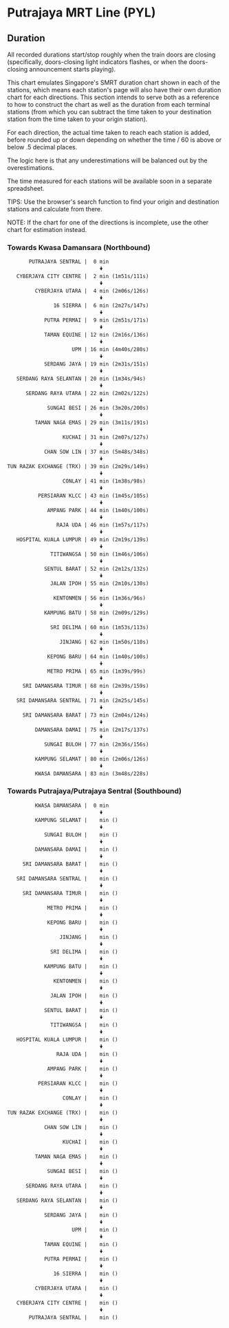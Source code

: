 # Putrajaya MRT Line (PYL)

## Duration

All recorded durations start/stop roughly when the train doors are closing (specifically, doors-closing light indicators flashes, or when the doors-closing announcement starts playing).

This chart emulates Singapore's SMRT duration chart shown in each of the stations, which means each station's page will also have their own duration chart for each directions. This section intends to serve both as a reference to how to construct the chart as well as the duration from each terminal stations (from which you can subtract the time taken to your destination station from the time taken to your origin station).

For each direction, the actual time taken to reach each station is added, before rounded up or down depending on whether the time / 60 is above or below .5 decimal places.

The logic here is that any underestimations will be balanced out by the overestimations.

The time measured for each stations will be available soon in a separate spreadsheet.

TIPS: Use the browser's search function to find your origin and destination stations and calculate from there.

NOTE: If the chart for one of the directions is incomplete, use the other chart for estimation instead.

### Towards Kwasa Damansara (Northbound)

```
       PUTRAJAYA SENTRAL |  0 min
                              🠟
   CYBERJAYA CITY CENTRE |  2 min (1m51s/111s)
                              🠟
         CYBERJAYA UTARA |  4 min (2m06s/126s)
                              🠟
               16 SIERRA |  6 min (2m27s/147s)
                              🠟
            PUTRA PERMAI |  9 min (2m51s/171s)
                              🠟
            TAMAN EQUINE | 12 min (2m16s/136s)
                              🠟
                     UPM | 16 min (4m40s/280s)
                              🠟
            SERDANG JAYA | 19 min (2m31s/151s)
                              🠟
   SERDANG RAYA SELANTAN | 20 min (1m34s/94s)
                              🠟
      SERDANG RAYA UTARA | 22 min (2m02s/122s)
                              🠟
             SUNGAI BESI | 26 min (3m20s/200s)
                              🠟
         TAMAN NAGA EMAS | 29 min (3m11s/191s)
                              🠟
                  KUCHAI | 31 min (2m07s/127s)
                              🠟
            CHAN SOW LIN | 37 min (5m48s/348s)
                              🠟
TUN RAZAK EXCHANGE (TRX) | 39 min (2m29s/149s)
                              🠟
                  CONLAY | 41 min (1m38s/98s)
                              🠟
          PERSIARAN KLCC | 43 min (1m45s/105s)
                              🠟
             AMPANG PARK | 44 min (1m40s/100s)
                              🠟
                RAJA UDA | 46 min (1m57s/117s)
                              🠟
   HOSPITAL KUALA LUMPUR | 49 min (2m19s/139s)
                              🠟
              TITIWANGSA | 50 min (1m46s/106s)
                              🠟
            SENTUL BARAT | 52 min (2m12s/132s)
                              🠟
              JALAN IPOH | 55 min (2m10s/130s)
                              🠟
               KENTONMEN | 56 min (1m36s/96s)
                              🠟
            KAMPUNG BATU | 58 min (2m09s/129s)
                              🠟
              SRI DELIMA | 60 min (1m53s/113s)
                              🠟
                 JINJANG | 62 min (1m50s/110s)
                              🠟
             KEPONG BARU | 64 min (1m40s/100s)
                              🠟
             METRO PRIMA | 65 min (1m39s/99s)
                              🠟
     SRI DAMANSARA TIMUR | 68 min (2m39s/159s)
                              🠟
   SRI DAMANSARA SENTRAL | 71 min (2m25s/145s)
                              🠟
     SRI DAMANSARA BARAT | 73 min (2m04s/124s)
                              🠟
         DAMANSARA DAMAI | 75 min (2m17s/137s)
                              🠟
            SUNGAI BULOH | 77 min (2m36s/156s)
                              🠟
         KAMPUNG SELAMAT | 80 min (2m06s/126s)
                              🠟
         KWASA DAMANSARA | 83 min (3m48s/228s)
```

### Towards Putrajaya/Putrajaya Sentral (Southbound)

```
         KWASA DAMANSARA |  0 min
                              🠟
         KAMPUNG SELAMAT |    min ()
                              🠟
            SUNGAI BULOH |    min ()
                              🠟
         DAMANSARA DAMAI |    min ()
                              🠟
     SRI DAMANSARA BARAT |    min ()
                              🠟
   SRI DAMANSARA SENTRAL |    min ()
                              🠟
     SRI DAMANSARA TIMUR |    min ()
                              🠟
             METRO PRIMA |    min ()
                              🠟
             KEPONG BARU |    min ()
                              🠟
                 JINJANG |    min ()
                              🠟
              SRI DELIMA |    min ()
                              🠟
            KAMPUNG BATU |    min ()
                              🠟
               KENTONMEN |    min ()
                              🠟
              JALAN IPOH |    min ()
                              🠟
            SENTUL BARAT |    min ()
                              🠟
              TITIWANGSA |    min ()
                              🠟
   HOSPITAL KUALA LUMPUR |    min ()
                              🠟
                RAJA UDA |    min ()
                              🠟
             AMPANG PARK |    min ()
                              🠟
          PERSIARAN KLCC |    min ()
                              🠟
                  CONLAY |    min ()
                              🠟
TUN RAZAK EXCHANGE (TRX) |    min ()
                              🠟
            CHAN SOW LIN |    min ()
                              🠟
                  KUCHAI |    min ()
                              🠟
         TAMAN NAGA EMAS |    min ()
                              🠟
             SUNGAI BESI |    min ()
                              🠟
      SERDANG RAYA UTARA |    min ()
                              🠟
   SERDANG RAYA SELANTAN |    min ()
                              🠟
            SERDANG JAYA |    min ()
                              🠟
                     UPM |    min ()
                              🠟
            TAMAN EQUINE |    min ()
                              🠟
            PUTRA PERMAI |    min ()
                              🠟
               16 SIERRA |    min ()
                              🠟
         CYBERJAYA UTARA |    min ()
                              🠟
   CYBERJAYA CITY CENTRE |    min ()
                              🠟
       PUTRAJAYA SENTRAL |    min ()
```
